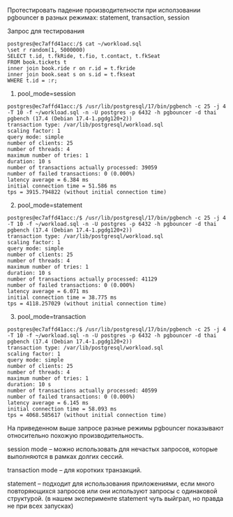 
Протестировать падение производителности при исползовании pgbouncer в разных режимах: statement, transaction, session

Запрос для тестирования

```
postgres@ec7affd41acc:/$ cat ~/workload.sql 
\set r random(1, 5000000) 
SELECT t.id, t.fkRide, t.fio, t.contact, t.fkSeat 
FROM book.tickets t 
inner join book.ride r on r.id = t.fkride 
inner join book.seat s on s.id = t.fkseat 
WHERE t.id = :r;
```

1. pool_mode=session
```
postgres@ec7affd41acc:/$ /usr/lib/postgresql/17/bin/pgbench -c 25 -j 4 -T 10 -f ~/workload.sql -n -U postgres -p 6432 -h pgbouncer -d thai
pgbench (17.4 (Debian 17.4-1.pgdg120+2))
transaction type: /var/lib/postgresql/workload.sql
scaling factor: 1
query mode: simple
number of clients: 25
number of threads: 4
maximum number of tries: 1
duration: 10 s
number of transactions actually processed: 39059
number of failed transactions: 0 (0.000%)
latency average = 6.384 ms
initial connection time = 51.586 ms
tps = 3915.794822 (without initial connection time)
```

2. pool_mode=statement
```
postgres@ec7affd41acc:/$ /usr/lib/postgresql/17/bin/pgbench -c 25 -j 4 -T 10 -f ~/workload.sql -n -U postgres -p 6432 -h pgbouncer -d thai
pgbench (17.4 (Debian 17.4-1.pgdg120+2))
transaction type: /var/lib/postgresql/workload.sql
scaling factor: 1
query mode: simple
number of clients: 25
number of threads: 4
maximum number of tries: 1
duration: 10 s
number of transactions actually processed: 41129
number of failed transactions: 0 (0.000%)
latency average = 6.071 ms
initial connection time = 38.775 ms
tps = 4118.257029 (without initial connection time)
```

3. pool_mode=transaction
```
postgres@ec7affd41acc:/$ /usr/lib/postgresql/17/bin/pgbench -c 25 -j 4 -T 10 -f ~/workload.sql -n -U postgres -p 6432 -h pgbouncer -d thai
pgbench (17.4 (Debian 17.4-1.pgdg120+2))
transaction type: /var/lib/postgresql/workload.sql
scaling factor: 1
query mode: simple
number of clients: 25
number of threads: 4
maximum number of tries: 1
duration: 10 s
number of transactions actually processed: 40599
number of failed transactions: 0 (0.000%)
latency average = 6.145 ms
initial connection time = 58.093 ms
tps = 4068.585617 (without initial connection time)
```

На приведенном выше запросе разные режимы pgbouncer показывают относительно похожую производительность.

session mode – можно использовать для нечастых запросов, которые выполняются в рамках долгих сессий.

transaction mode – для коротких транзакций.

statement – подходит для использования приложениями, если много повторяющихся запросов или они используют запросы с одинаковой структурой. (в нашем эксперименте statement чуть выйграл, но правда не при всех запусках)

